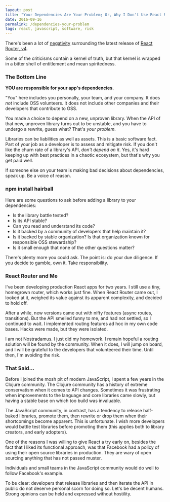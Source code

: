 ```yaml
---
layout: post
title: "Your Dependencies Are Your Problem; Or, Why I Don't Use React Router"
date: 2016-09-16
permalink: /dependencies-your-problem
tags: react, javascript, software, risk
---
```


There's been a lot of [negativity](https://news.ycombinator.com/item?id=12511419) surrounding the latest release of [React Router, v4](https://github.com/ReactTraining/react-router/blob/v4/README.md).

Some of the criticisms contain a kernel of truth, but that kernel is wrapped in a bitter shell of entitlement and mean spiritedness.

### The Bottom Line

__YOU are responsible for your app's dependencies.__

"You" here includes you personally, your team, and your company. It does _not_ include OSS volunteers. It does not include other companies and their developers that contribute to OSS.

You made a choice to depend on a new, unproven library. When the API of that new, unproven library turns out to be unstable, and you have to undergo a rewrite, guess what? That's _your problem_.

Libraries can be liabilities as well as assets. This is a basic software fact. Part of your job as a developer is to assess and mitigate risk. If you don't like the churn rate of a library's API, _don't depend on it_. Yes, it's hard keeping up with best practices in a chaotic ecosystem, but that's why you get paid well.

If someone else on your team is making bad decisions about dependencies, speak up. Be a voice of reason.

### npm install hairball

Here are some questions to ask before adding a library to your dependencies:

* Is the library battle tested?
* Is its API stable?
* Can you read and understand its code?
* Is it backed by a community of developers that help maintain it?
* Is it backed by stable organization? Is that organization known for responsible OSS stewardship?
* Is it small enough that none of the other questions matter?

There's plenty more you could ask. The point is: do your due diligence. If you decide to gamble, own it. Take responsibility.

### React Router and Me

I've been developing production React apps for two years. I still use a tiny, homegrown router, which works just fine. When React Router came out, I looked at it, weighed its value against its apparent complexity, and decided to hold off.

After a while, new versions came out with nifty features (async routes, transitions). But the API smelled funny to me, and had not settled, so I continued to wait. I implemented routing features ad hoc in my own code bases. Hacks were made, but they were isolated.

I am not Nostradamus. I just did my homework. I remain hopeful a routing solution will be found by the community. When it does, I will jump on board, and I will be grateful to the developers that volunteered their time. Until then, I'm avoiding the risk.

### That Said...

Before I joined the mosh pit of modern JavaScript, I spent a few years in the Clojure community. The Clojure community has a history of extreme conservatism when it comes to API changes. Sometimes it was frustrating when improvements to the language and core libraries came slowly, but having a stable base on which too build was invaluable.

The JavaScript community, in contrast, has a tendency to release half-baked libraries, promote them, then rewrite or drop them when their shortcomings become apparent. This is unfortunate. I wish more developers would battle test libraries before promoting them (this applies both to library creators, and early adopters).

One of the reasons I was willing to give React a try early on, besides the fact that I liked its functional approach, was that Facebook had a policy of using their open source libraries in production. They are wary of open sourcing anything that has not passed muster.

Individuals and small teams in the JavaScript community would do well to follow Facebook's example.

To be clear: developers that release libraries and then iterate the API in public do not deserve personal scorn for doing so. Let's be decent humans. Strong opinions can be held and expressed without hostility.

